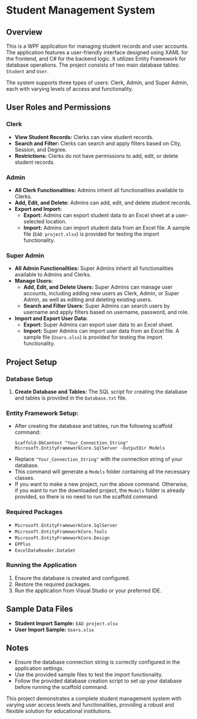 # Student Management System

## Overview

This is a WPF application for managing student records and user accounts. The application features a user-friendly interface designed using XAML for the frontend, and C# for the backend logic. It utilizes Entity Framework for database operations. The project consists of two main database tables: `Student` and `User`. 

The system supports three types of users: Clerk, Admin, and Super Admin, each with varying levels of access and functionality.

## User Roles and Permissions

### Clerk
- **View Student Records:** Clerks can view student records.
- **Search and Filter:** Clerks can search and apply filters based on City, Session, and Degree.
- **Restrictions:** Clerks do not have permissions to add, edit, or delete student records.

### Admin
- **All Clerk Functionalities:** Admins inherit all functionalities available to Clerks.
- **Add, Edit, and Delete:** Admins can add, edit, and delete student records.
- **Export and Import:** 
  - **Export:** Admins can export student data to an Excel sheet at a user-selected location.
  - **Import:** Admins can import student data from an Excel file. A sample file (`EAD project.xlsx`) is provided for testing the import functionality.

### Super Admin
- **All Admin Functionalities:** Super Admins inherit all functionalities available to Admins and Clerks.
- **Manage Users:** 
  - **Add, Edit, and Delete Users:** Super Admins can manage user accounts, including adding new users as Clerk, Admin, or Super Admin, as well as editing and deleting existing users.
  - **Search and Filter Users:** Super Admins can search users by username and apply filters based on username, password, and role.
- **Import and Export User Data:** 
  - **Export:** Super Admins can export user data to an Excel sheet.
  - **Import:** Super Admins can import user data from an Excel file. A sample file (`Users.xlsx`) is provided for testing the import functionality.

## Project Setup

### Database Setup
1. **Create Database and Tables:** The SQL script for creating the database and tables is provided in the `Database.txt` file.
### Entity Framework Setup:
- After creating the database and tables, run the following scaffold command:
  ```
  Scaffold-DbContext "Your_Connection_String" Microsoft.EntityFrameworkCore.SqlServer -OutputDir Models
  ```
- Replace `"Your_Connection_String"` with the connection string of your database.
- This command will generate a `Models` folder containing all the necessary classes.
- If you want to make a new project, run the above command. Otherwise, if you want to run the downloaded project, the `Models` folder is already provided, so there is no need to run the scaffold command.

### Required Packages
- `Microsoft.EntityFrameworkCore.SqlServer`
- `Microsoft.EntityFrameworkCore.Tools`
- `Microsoft.EntityFrameworkCore.Design`
- `EPPlus`
- `ExcelDataReader.DataSet`

### Running the Application
1. Ensure the database is created and configured.
2. Restore the required packages.
3. Run the application from Visual Studio or your preferred IDE.

## Sample Data Files
- **Student Import Sample:** `EAD project.xlsx`
- **User Import Sample:** `Users.xlsx`

## Notes
- Ensure the database connection string is correctly configured in the application settings.
- Use the provided sample files to test the import functionality.
- Follow the provided database creation script to set up your database before running the scaffold command.

This project demonstrates a complete student management system with varying user access levels and functionalities, providing a robust and flexible solution for educational institutions.
